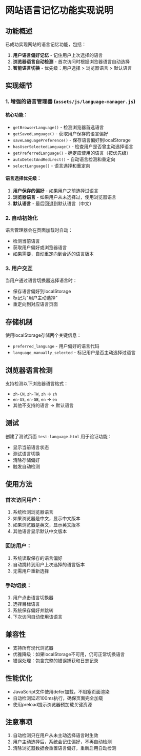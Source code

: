 # 网站语言记忆功能实现说明

## 功能概述

已成功实现网站的语言记忆功能，包括：

1. **用户语言偏好记忆** - 记住用户上次选择的语言
2. **浏览器语言自动检测** - 首次访问时根据浏览器语言自动选择
3. **智能语言切换** - 优先级：用户选择 > 浏览器语言 > 默认语言

## 实现细节

### 1. 增强的语言管理器 (`assets/js/language-manager.js`)

#### 核心功能：
- `getBrowserLanguage()` - 检测浏览器首选语言
- `getSavedLanguage()` - 获取用户保存的语言偏好
- `saveLanguagePreference()` - 保存语言偏好到localStorage
- `hasUserSelectedLanguage()` - 检查用户是否曾主动选择语言
- `getPreferredLanguage()` - 确定应使用的语言（按优先级）
- `autoDetectAndRedirect()` - 自动语言检测和重定向
- `selectLanguage()` - 语言选择和重定向

#### 语言选择优先级：
1. **用户保存的偏好** - 如果用户之前选择过语言
2. **浏览器语言** - 如果用户从未选择过，使用浏览器语言
3. **默认语言** - 最后回退到默认语言（中文）

### 2. 自动初始化

语言管理器会在页面加载时自动：
- 检测当前语言
- 获取用户偏好或浏览器语言
- 如果需要，自动重定向到合适的语言版本

### 3. 用户交互

当用户通过语言切换器选择语言时：
- 保存语言偏好到localStorage
- 标记为"用户主动选择"
- 重定向到对应语言页面

## 存储机制

使用localStorage存储两个关键信息：
- `preferred_language` - 用户偏好的语言代码
- `language_manually_selected` - 标记用户是否主动选择过语言

## 浏览器语言检测

支持检测以下浏览器语言格式：
- `zh-CN`, `zh-TW`, `zh` → `zh`
- `en-US`, `en-GB`, `en` → `en`
- 其他不支持的语言 → 默认语言

## 测试

创建了测试页面 `test-language.html` 用于验证功能：
- 显示当前语言状态
- 测试语言切换
- 清除存储偏好
- 触发自动检测

## 使用方法

### 首次访问用户：
1. 系统检测浏览器语言
2. 如果浏览器是中文，显示中文版本
3. 如果浏览器是英文，显示英文版本
4. 其他语言显示默认中文版本

### 回访用户：
1. 系统读取保存的语言偏好
2. 自动跳转到用户上次选择的语言版本
3. 无需用户重新选择

### 手动切换：
1. 用户点击语言切换器
2. 选择目标语言
3. 系统保存偏好并跳转
4. 下次访问自动使用该语言

## 兼容性

- 支持所有现代浏览器
- 优雅降级：如果localStorage不可用，仍可正常切换语言
- 错误处理：包含完整的错误捕获和日志记录

## 性能优化

- JavaScript文件使用defer加载，不阻塞页面渲染
- 自动检测延迟100ms执行，确保页面完全加载
- 使用preload提示浏览器预加载关键资源

## 注意事项

1. 自动检测只在用户从未主动选择语言时生效
2. 用户主动选择后，系统会记住偏好，不再自动检测
3. 清除浏览器数据会重置语言偏好，重新启用自动检测